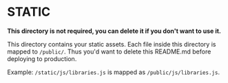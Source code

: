 # STATIC

**This directory is not required, you can delete it if you don't want to use it.**

This directory contains your static assets.
Each file inside this directory is mapped to `/public/`.
Thus you'd want to delete this README.md before deploying to production.

Example: `/static/js/libraries.js` is mapped as `/public/js/libraries.js`.
